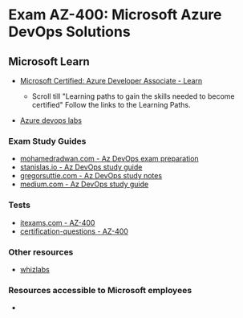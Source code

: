 # Exam AZ-400: Microsoft Azure DevOps Solutions

## Microsoft Learn
  * [Microsoft Certified: Azure Developer Associate - Learn](https://docs.microsoft.com/en-us/learn/certifications/azure-developer)
     - Scroll till "Learning paths to gain the skills needed to become certified"
    Follow the links to the Learning Paths. 
    
  * [Azure devops labs](https://www.azuredevopslabs.com/)


### Exam Study Guides

 * [mohamedradwan.com - Az DevOps exam preparation](https://mohamedradwan.com/2019/05/21/how-to-prepare-for-exam-az-400-microsoft-azure-devops-solutions-with-final-exam-revision/)
 * [stanislas.io - Az DevOps study guide](https://stanislas.io/2019/07/26/preparation-guide-for-microsoft-az-400-microsoft-azure-devops-solutions-certification/)
 * [gregorsuttie.com - Az DevOps study notes](https://gregorsuttie.com/2018/10/27/azure-devops-az-400-exam-study-notes/)
 * [medium.com - Az DevOps study guide](https://medium.com/deep-ai/study-guide-for-microsoft-azure-certification-az-400-microsoft-azure-devops-solutions-6975b9491556)

### Tests

 * [itexams.com - AZ-400](https://www.itexams.com/exam/AZ-400)
 * [certification-questions - AZ-400](https://www.certification-questions.com/microsoft-dumps/az-400.html)

 
 ### Other resources
 * [whizlabs](https://www.whizlabs.com/microsoft-azure-certification-az-400/)
 
 ### Resources accessible to Microsoft employees
  * []()
  
 
 
 
 
 
